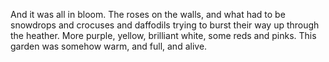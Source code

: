 And it was all in bloom. The roses on the walls, and what had to be snowdrops and crocuses and daffodils trying to burst their way up through the heather. More purple, yellow, brilliant white, some reds and pinks. This garden was somehow warm, and full, and alive. 